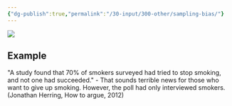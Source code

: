 ```yaml
---
{"dg-publish":true,"permalink":"/30-input/300-other/sampling-bias/"}
---
```



![](https://i.imgur.com/VPNFaWB.png)

## Example

"A study found that 70% of smokers surveyed had tried to stop smoking, and not one had succeeded." - That sounds terrible news for those who want to give up smoking. However, the poll had only interviewed smokers. (Jonathan Herring, How to argue, 2012)
